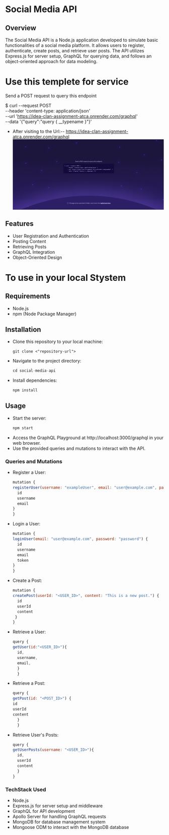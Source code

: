 # Social Media API

## Overview

The Social Media API is a Node.js application developed to simulate basic functionalities of a social media platform. It allows users to register, authenticate, create posts, and retrieve user posts. The API utilizes Express.js for server setup, GraphQL for querying data, and follows an object-oriented approach for data modeling.

# Use this templete for service

Send a POST request to query this endpoint

$ curl --request POST \
 --header 'content-type: application/json' \
 --url 'https://idea-clan-assignment-atca.onrender.com/graphql' \
 --data '{"query":"query { \_\_typename }"}'

- After visiting to the Url:-- https://idea-clan-assignment-atca.onrender.com/graphql
  ![alt text](<Server/Screenshot (1630).png>)

## Features

- User Registration and Authentication
- Posting Content
- Retrieving Posts
- GraphQL Integration
- Object-Oriented Design

# To use in your local Stystem

## Requirements

- Node.js
- npm (Node Package Manager)

## Installation

- Clone this repository to your local machine:
  ```
  git clone <"repository-url">
  ```
- Navigate to the project directory:

  ```javascript
  cd social-media-api
  ```

- Install dependencies:
  ```javascript
  npm install
  ```

## Usage

- Start the server:
  ```javascript
  npm start
  ```
- Access the GraphQL Playground at http://localhost:3000/graphql in your web browser.
- Use the provided queries and mutations to interact with the API.

### Queries and Mutations

- Register a User:

  ```javascript
  mutation {
  registerUser(username: "exampleUser", email: "user@example.com", password: "password") {
    id
    username
    email
  }
  }
  ```

- Login a User:

  ```javascript
  mutation {
  loginUser(email: "user@example.com", password: "password") {
    id
    username
    email
    token
  }
  }
  ```

- Create a Post:
  ```javascript
  mutation {
  createPost(userId: "<USER_ID>", content: "This is a new post.") {
    id
    userId
    content
   }
  }
  ```
- Retrieve a User:
  ```javascript
  query {
  getUser(id:"<USER_ID>"){
    id,
    username,
    email,
    }
    }
  ```
- Retrieve a Post:
  ```javascript
  query {
  getPost(id: "<POST_ID>") {
  id
  userId
  content
    }
    }
  ```
- Retrieve User's Posts:
  ```javascript
  query {
  getUserPosts(username: "<USER_ID>"){
    id,
    userId
    content
    }
  }
  ```

### TechStack Used

- Node.js
- Express.js for server setup and middleware
- GraphQL for API development
- Apollo Server for handling GraphQL requests
- MongoDB for database management system
- Mongoose ODM to interact with the MongoDB database
